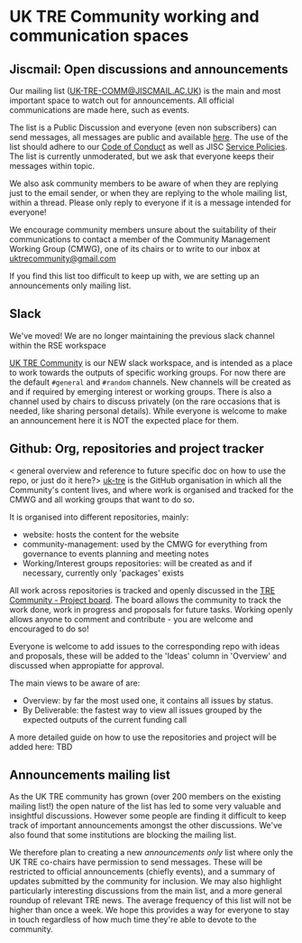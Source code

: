 # UK TRE Community working and communication spaces

## Jiscmail: Open discussions and announcements

Our mailing list (UK-TRE-COMM@JISCMAIL.AC.UK) is the main and most important space to watch out for announcements.
All official communications are made here, such as events.

The list is a Public Discussion and everyone (even non subscribers) can send messages, all messages are public and available [here](https://www.jiscmail.ac.uk/cgi-bin/webadmin?A0=uk-tre-comm).
The use of the list should adhere to our [Code of Conduct](https://github.com/uk-tre/website/blob/main/CODE_OF_CONDUCT.md) as well as JISC [Service Policies](https://www.jiscmail.ac.uk/policyandsecurity/).
The list is currently unmoderated, but we ask that everyone keeps their messages within topic.

We also ask community members to be aware of when they are replying just to the email sender, or when they are replying to the whole mailing list, within a thread.
Please only reply to everyone if it is a message intended for everyone!

We encourage community members unsure about the suitability of their communications to contact a member of the Community Management Working Group (CMWG), one of its chairs or to write to our inbox at uktrecommunity@gmail.com

If you find this list too difficult to keep up with, we are setting up an announcements only mailing list.

## Slack 
We've moved! We are no longer maintaining the previous slack channel within the RSE workspace

[UK TRE Community](https://uktrecommunity.slack.com) is our NEW slack workspace, and is intended as a place to work towards the outputs of specific working groups.
For now there are the default `#general` and `#random` channels. New channels will be created as and if required by emerging interest or working groups.
There is also a channel used by chairs to discuss privately (on the rare occasions that is needed, like sharing personal details).
While everyone is welcome to make an announcement here it is NOT the expected place for them.

## Github: Org, repositories and project tracker

< general overview and reference to future specific doc on how to use the repo, or just do it here?>
[uk-tre](https://github.com/uk-tre) is the GitHub organisation in which all the Community's content lives, and where work is organised and tracked for the CMWG and all working groups that want to do so.

It is organised into different repositories, mainly:
- website: hosts the content for the website
- community-management: used by the CMWG for everything from governance to events planning and meeting notes
- Working/Interest groups repositories: will be created as and if necessary, currently only 'packages' exists

All work across repositories is tracked and openly discussed in the [TRE Community - Project board](https://github.com/orgs/uk-tre/projects/1). The board allows the community to track the work done, work in progress and proposals for future tasks.
Working openly allows anyone to comment and contribute - you are welcome and encouraged to do so!

Everyone is welcome to add issues to the corresponding repo with ideas and proposals, these will be added to the 'Ideas' column in 'Overview' and discussed when appropiatte for approval.

The main views to be aware of are:
- Overview: by far the most used one, it contains all issues by status.
- By Deliverable: the fastest way to view all issues grouped by the expected outputs of the current funding call

A more detailed guide on how to use the repositories and project will be added here: TBD

## Announcements mailing list

As the UK TRE community has grown (over 200 members on the existing mailing list!) the open nature of the list has led to some very valuable and insightful discussions.
However some people are finding it difficult to keep track of important announcements amongst the other discussions.
We've also found that some institutions are blocking the mailing list.

We therefore plan to creating a new _announcements only_ list where only the UK TRE co-chairs have permission to send messages.
These will be restricted to official announcements (chiefly events), and a summary of updates submitted by the community for inclusion.
We may also highlight particularly interesting discussions from the main list, and a more general roundup of relevant TRE news.
The average frequency of this list will not be higher than once a week.
We hope this provides a way for everyone to stay in touch regardless of how much time they're able to devote to the community.
